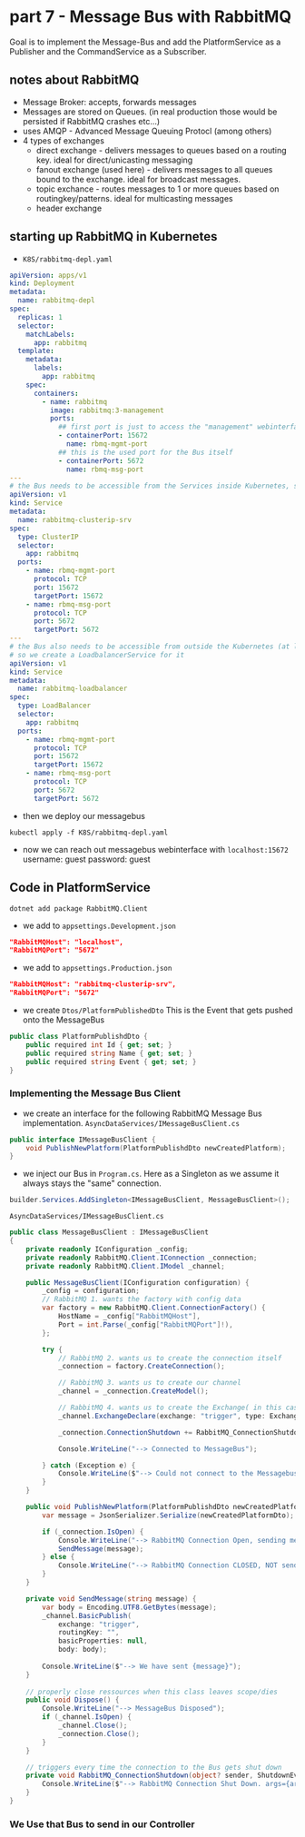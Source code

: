 # part 7 - Message Bus with RabbitMQ
Goal is to implement the Message-Bus and add the PlatformService as a Publisher and the CommandService as a Subscriber.

## notes about RabbitMQ
- Message Broker: accepts, forwards messages
- Messages are stored on Queues. (in real production those would be persisted if RabbitMQ crashes etc...)
- uses AMQP - Advanced Message Queuing Protocl (among others)
- 4 types of exchanges
    - direct exchange - delivers messages to queues based on a routing key. ideal for direct/unicasting messaging
    - fanout exchange (used here) - delivers messages to all queues bound to the exchange. ideal for broadcast messages.
    - topic exchance - routes messages to 1 or more queues based on routingkey/patterns. ideal for multicasting messages
    - header exchange

## starting up RabbitMQ in Kubernetes
- `K8S/rabbitmq-depl.yaml`
```yaml
apiVersion: apps/v1
kind: Deployment
metadata:
  name: rabbitmq-depl
spec:
  replicas: 1
  selector:
    matchLabels:
      app: rabbitmq
  template:
    metadata:
      labels:
        app: rabbitmq
    spec:
      containers:
        - name: rabbitmq
          image: rabbitmq:3-management
          ports:
            ## first port is just to access the "management" webinterface
            - containerPort: 15672
              name: rbmq-mgmt-port
            ## this is the used port for the Bus itself
            - containerPort: 5672
              name: rbmq-msg-port
---
# the Bus needs to be accessible from the Services inside Kubernetes, so we create a ClusterIP for it
apiVersion: v1
kind: Service
metadata:
  name: rabbitmq-clusterip-srv
spec:
  type: ClusterIP
  selector:
    app: rabbitmq
  ports:
    - name: rbmq-mgmt-port
      protocol: TCP
      port: 15672
      targetPort: 15672
    - name: rbmq-msg-port
      protocol: TCP
      port: 5672
      targetPort: 5672 
---
# the Bus also needs to be accessible from outside the Kubernetes (at least for development)
# so we create a LoadbalancerService for it
apiVersion: v1
kind: Service
metadata:
  name: rabbitmq-loadbalancer
spec:
  type: LoadBalancer
  selector:
    app: rabbitmq
  ports:
    - name: rbmq-mgmt-port
      protocol: TCP
      port: 15672
      targetPort: 15672
    - name: rbmq-msg-port
      protocol: TCP
      port: 5672
      targetPort: 5672 
```
- then we deploy our messagebus
```
kubectl apply -f K8S/rabbitmq-depl.yaml
```
- now we can reach out messagebus webinterface with `localhost:15672` username: guest password: guest

## Code in PlatformService
```
dotnet add package RabbitMQ.Client
```
- we add to `appsettings.Development.json` 
```json
"RabbitMQHost": "localhost",
"RabbitMQPort": "5672"
```
- we add to `appsettings.Production.json`
```json
"RabbitMQHost": "rabbitmq-clusterip-srv",
"RabbitMQPort": "5672"
```

- we create `Dtos/PlatformPublishedDto` This is the Event that gets pushed onto the MessageBus
```csharp
public class PlatformPublishdDto {
    public required int Id { get; set; }
    public required string Name { get; set; }  
    public required string Event { get; set; }
}
```

### Implementing the Message Bus Client

- we create an interface for the following RabbitMQ Message Bus implementation. `AsyncDataServices/IMessageBusClient.cs`
```csharp
public interface IMessageBusClient {
    void PublishNewPlatform(PlatformPublishdDto newCreatedPlatform);
}
```

- we inject our Bus in `Program.cs`. Here as a Singleton as we assume it always stays the "same" connection.
```csharp
builder.Services.AddSingleton<IMessageBusClient, MessageBusClient>();
```
`AsyncDataServices/IMessageBusClient.cs`
```csharp
public class MessageBusClient : IMessageBusClient
{
    private readonly IConfiguration _config;
    private readonly RabbitMQ.Client.IConnection _connection;
    private readonly RabbitMQ.Client.IModel _channel;

    public MessageBusClient(IConfiguration configuration) {
        _config = configuration;
        // RabbitMQ 1. wants the factory with config data 
        var factory = new RabbitMQ.Client.ConnectionFactory() {
            HostName = _config["RabbitMQHost"],
            Port = int.Parse(_config["RabbitMQPort"]!),
        };

        try {
            // RabbitMQ 2. wants us to create the connection itself
            _connection = factory.CreateConnection();

            // RabbitMQ 3. wants us to create our channel
            _channel = _connection.CreateModel();

            // RabbitMQ 4. wants us to create the Exchange( in this case the fanout-type)
            _channel.ExchangeDeclare(exchange: "trigger", type: ExchangeType.Fanout);

            _connection.ConnectionShutdown += RabbitMQ_ConnectionShutdown;

            Console.WriteLine("--> Connected to MessageBus");

        } catch (Exception e) {
            Console.WriteLine($"--> Could not connect to the Messagebus! {e.Message}");
        }
    }

    public void PublishNewPlatform(PlatformPublishdDto newCreatedPlatformDto) {
        var message = JsonSerializer.Serialize(newCreatedPlatformDto);

        if (_connection.IsOpen) {
            Console.WriteLine("--> RabbitMQ Connection Open, sending message.");
            SendMessage(message);
        } else {
            Console.WriteLine("--> RabbitMQ Connection CLOSED, NOT sending!");
        }
    }

    private void SendMessage(string message) {
        var body = Encoding.UTF8.GetBytes(message);
        _channel.BasicPublish(
            exchange: "trigger", 
            routingKey: "", 
            basicProperties: null, 
            body: body);
        
        Console.WriteLine($"--> We have sent {message}");
    }
    
    // properly close ressources when this class leaves scope/dies
    public void Dispose() {
        Console.WriteLine("--> MessageBus Disposed");
        if (_channel.IsOpen) {
            _channel.Close();
            _connection.Close();
        }
    }

    // triggers every time the connection to the Bus gets shut down
    private void RabbitMQ_ConnectionShutdown(object? sender, ShutdownEventArgs args) {
        Console.WriteLine($"--> RabbitMQ Connection Shut Down. args={args}");
    }
}
```

### We Use that Bus to send in our Controller
